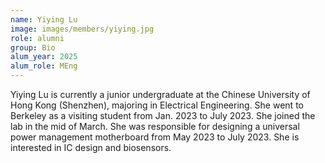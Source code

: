 ```yaml
---
name: Yiying Lu
image: images/members/yiying.jpg
role: alumni
group: Bio
alum_year: 2025
alum_role: MEng
---
```


Yiying Lu is currently a junior undergraduate at the Chinese University of Hong Kong (Shenzhen), majoring in Electrical Engineering. She went to Berkeley as a visiting student from Jan. 2023 to July 2023. She joined the lab in the mid of March. She was responsible for designing a universal power management motherboard from May 2023 to July 2023. She is interested in IC design and biosensors.

